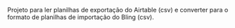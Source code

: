 Projeto para ler planilhas de exportação do Airtable (csv) e converter para o formato de planilhas de importação do Bling (csv).
